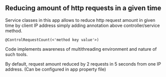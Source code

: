 Reducing amount of http requests in a given time
-
Service classes in this app allows to reduce http request amount in given time by client IP address simply adding annotation above controller/service method.

```
@ControlRequestCount(<'method key value'>)
```

Code implements awareness of multithreading environment and nature of such tools.

By default, request amount reduced by 2 requests in 5 seconds from one IP address. (Can be configured in app property file)